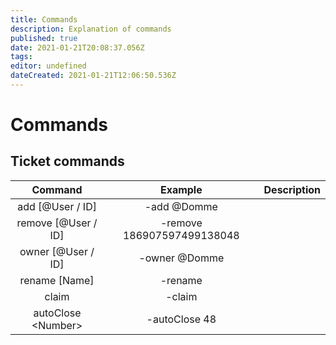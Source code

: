 ```yaml
---
title: Commands
description: Explanation of commands
published: true
date: 2021-01-21T20:08:37.056Z
tags: 
editor: undefined
dateCreated: 2021-01-21T12:06:50.536Z
---
```


# Commands

## Ticket commands
|       Command       	|    Example                 	| Description 	|
|:-------------------:	|:-------------------------: 	|:-----------:	|
| add [@User / ID]    	|   -add @Domme              	|             	|
| remove [@User / ID] 	| -remove 186907597499138048 	|             	|
| owner [@User / ID]  	|  -owner @Domme             	|             	|
| rename [Name]       	|    -rename         					|             	|
| claim               	|     -claim     							|             	|
| autoClose \<Number>  	|  -autoClose 48 							|             	|